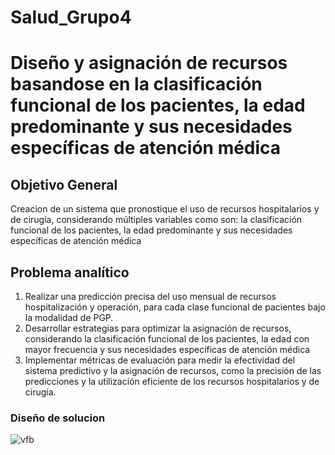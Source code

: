 # Salud_Grupo4
# **Diseño y asignación de recursos basandose en la clasificación funcional de los pacientes, la edad predominante y sus necesidades específicas de atención médica**

## **Objetivo General**

Creacion de un sistema que pronostique el uso de recursos hospitalarios y de cirugía, considerando múltiples variables como son: la clasificación funcional de los pacientes, la edad predominante y sus necesidades específicas de atención médica

## **Problema analítico**


1. Realizar una predicción precisa del uso mensual de recursos hospitalización y operación,  para cada clase funcional de pacientes bajo la modalidad de PGP.
2. Desarrollar estrategias para optimizar la asignación de recursos, considerando la clasificación funcional de los pacientes, la edad con mayor frecuencia y sus necesidades específicas de atención médica
3. Implementar métricas de evaluación para medir la efectividad del sistema predictivo y la asignación de recursos, como la precisión de las predicciones y la utilización eficiente de los recursos hospitalarios y de cirugía.

### **Diseño de solucion**

![vfb](https://github.com/andresquinttero/Salud_Grupo4/assets/100113128/4e6e2f66-5911-4397-b541-e64dc8afae91)


